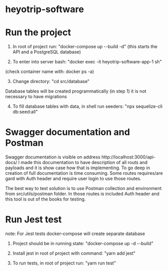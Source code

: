 # heyotrip-software

# Run the project

1. In root of project run: "docker-compose up --build -d" (this starts the API and a PostgreSQL database)

2. To enter into server bash: "docker exec -it heyotrip-software-app-1 sh"

(check container name with: docker ps -a)

3. Change directory: "cd src/database"

Database tables will be created programmatically (in step 1) it is not necessary to have migrations

4. To fill database tables with data, in shell run seeders: "npx sequelize-cli db:seed:all"

# Swagger documentation and Postman

Swagger documentation is visible on address http://localhost:3000/api-docs/ I made this documentation to have description of all routs and payloads and it is show case how that is implementing. To go
deep in creation of full documentation is time consuming. Some routes requires/are gard with Auth header and require user login to use those routes.

The best way to test solution is to use Postman collection and environment from src/utils/postman folder. In those routes is included Auth header and this tool is out of the books for testing.

# Run Jest test

note: For Jest tests docker-compose will create separate database

1. Project should be in running state: "docker-compose up -d --build"

2. Install jest in root of project with command: "yarn add jest"

3. To run tests, in root of project run: "yarn run test"
